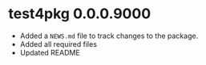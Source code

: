 # test4pkg 0.0.0.9000

* Added a `NEWS.md` file to track changes to the package.
* Added all required files
* Updated README
